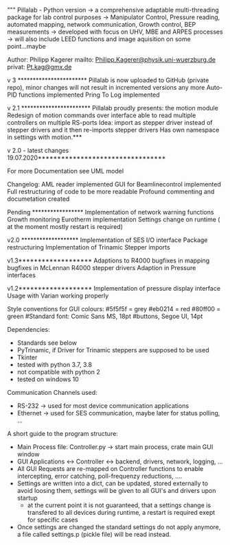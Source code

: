 """
Pillalab - Python version
-> a comprehensive adaptable multi-threading package for lab control purposes
-> Manipulator Control, Pressure reading, automated mapping, network communication, Growth control, BEP measurements
-> developed with focus on UHV, MBE and ARPES processes
-> will also include LEED functions and image aquisition on some point...maybe

Author: Philipp Kagerer
mailto: Philipp.Kagerer@physik.uni-wuerzburg.de
privat: Pt.kag@gmx.de


v 3   ***********************
Pillalab is now uploaded to GitHub (private repo), minor changes will not result in incremented versions any more
Auto-PID functions implemented
Pring To Log implemented

v 2.1 ***********************
Pillalab proudly presents: the motion module
Redesign of motion commands over interface able to read multiple controllers on multiple RS-ports
Idea: import as stepper driver instead of stepper drivers and it then re-imports stepper drivers
Has own namespace in settings with motion.*** 

v 2.0 - latest changes 19.07.2020*********************************

For more Documentation see UML model

Changelog: 
AML reader implemented
GUI for Beamlinecontrol implemented
Full restructuring of code to be more readable
Profound commenting and documetation created  

Pending *****************
Implementation of network warning functions
Growth monitoring
Eurotherm implementation
Settings change on runtime ( at the moment mostly restart is required)



v2.0 *******************
Implementation of SES I/O interface
Package restructuring
Implementation of Trinamic Stepper imports

v1.3*******************
Adaptions to R4000
bugfixes in mapping
bugfixes in McLennan R4000 stepper drivers
Adaption in Pressure interfaces

v1.2*******************
Implementation of pressure display interface
Usage with Varian working properly




Style conventions for GUI
colours:
#5f5f5f = grey
#eb0214 = red
#80ff00 = green
#Standard font: Comic Sans MS, 18pt
#buttons, Segoe UI, 14pt

Dependencies:
- Standards see below
- PyTrinamic, if Driver for Trinamic steppers are supposed to be used
- Tkinter
- tested with python 3.7, 3.8
- not compatible with python 2
- tested on windows 10

Communication Channels used:
- RS-232 -> used for most device communication applications
- Ethernet -> used for SES communication, maybe later for status polling, ...

A short guide to the program structure:
- Main Process file: Controller.py -> start main process, crate main GUI window
- GUI Applications <-> Controller <-> backend, drivers, network, logging, ...
- All GUI Requests are re-mapped on Controller functions to enable intercepting, error catching, poll-frequenzy reductions, ....
- Settings are written into a dict, can be updated, stored externally to avoid loosing them, settings will be given to all GUI's and drivers upon startup
    - at the current point it is not guaranteed, that a settings change is transfered to all devices during runtime, a restart is required exept for specific cases
- Once settings are changed the standard settings do not apply anymore, a file called settings.p (pickle file) will be read instead.
